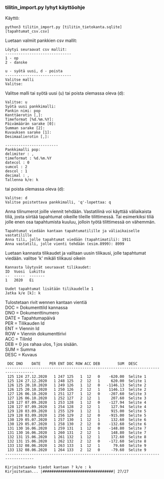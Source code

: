 ### tilitin_import.py lyhyt käyttöohje

Käyttö:

`python3 tilitin_import.py [tilitin_tietokanta.sqlite] [tapahtumat_csv.csv]`

Luetaan valmiit pankkien csv mallit:


```
Löytyi seuraavat csv mallit:
------------------------------
1 - op
2 - danske

u - syötä uusi, d - poista
------------------------------
Valitse malli
Valitse: 
```
Valitse malli tai syötä uusi (u) tai poista olemassa oleva (d):

```
Valitse: u
Syötä uusi pankkimalli: 
Pankin nimi: pop
Kenttäerotin [,]: 
Timeformat [%d.%m.%Y]: 
Päivämäärän sarake [0]: 
Summan sarake [2]: 
Kuvauksen sarake [1]: 
Desimaalierotin [,]: 

------------------------
Pankkimalli pop:
delimiter : ,
timeformat : %d.%m.%Y
datecol : 0
sumcol : 2
descol : 1
decimal : ,
Tallenna k/e: k
```

tai poista olemassa oleva (d):

```
Valitse: d
Valitse poistettava pankkimalli, 'q'-lopettaa: q
```

Anna tilinumerot joille viennit tehdään. Vastatilinä voi käyttää väliaikaista tiliä, 
josta siirtää tapahtumat oikeille tileille tilittimessä. Tai esimerkiksi tiliä jolle enen osa tapahtumista kuuluu, 
jolloin työtä tilittimessä on vähemmän.

```
Tapahtumat viedään kantaan tapahtumatilille ja väliaikaiselle vastatilille
Anna tili, jolle tapahtumat viedään (tapahtimatili): 1911
Anna vastatili, jolle vienti tehdään (esim.8999): 8999
```

Luetaan kannasta tilikaudet ja valitaan uusin tilikausi, jolle tapahtumat viedään. valitse 'k' mikäli tilikausi oikein

```
Kannasta löytyvät seuraavat tilikaudet: 
ID  Vuosi  Lukittu
--  -----  -------
1   2020   Ei

Uudet tapahtumat lisätään tilikaudelle 1
Jatka k/e [k]: k
```

Tulostetaan rivit wennen kantaan vientiä  
DOC = DokumenttiId kannassa  
DNO = Dokumenttinumero  
DATE = Tapahtumapäivä  
PER = Tilikauden Id  
ENT = Viennin Id  
ROW = Viennin dokumenttirivi  
ACC = TilinId  
DEB = 0 jos rahaa ulos, 1 jos sisään.  
SUM = Summa  
DESC = Kuvaus  


```
 DOC DNO    DATE    PER ENT DOC ROW ACC DEB        SUM  DESC
-----------------------------------------------------------------------------------
 125 124 27.12.2020   1 247 125   1  12   0    -620.00  Selite 1
 125 124 27.12.2020   1 248 125   2  12   1     620.00  Selite 1
 126 125 20.10.2020   1 249 126   1  12   0   -1146.13  Selite 2
 126 125 20.10.2020   1 250 126   2  12   1    1146.13  Selite 2
 127 126 06.10.2020   1 251 127   1  12   0    -207.60  Selite 3
 127 126 06.10.2020   1 252 127   2  12   1     207.60  Selite 3
 128 127 07.09.2020   1 253 128   1  12   0    -127.94  Selite 4
 128 127 07.09.2020   1 254 128   2  12   1     127.94  Selite 4
 129 128 03.09.2020   1 255 129   1  12   1     915.00  Selite 5
 129 128 03.09.2020   1 256 129   2  12   0    -915.00  Selite 5
 130 129 05.07.2020   1 257 130   1  12   1     132.60  Selite 6
 130 129 05.07.2020   1 258 130   2  12   0    -132.60  Selite 6
 131 130 16.06.2020   1 259 131   1  12   0    -148.80  Selite 7
 131 130 16.06.2020   1 260 131   2  12   1     148.80  Selite 7
 132 131 15.06.2020   1 261 132   1  12   1     172.60  Selite 8
 132 131 15.06.2020   1 262 132   2  12   0    -172.60  Selite 8
 133 132 08.06.2020   1 263 133   1  12   1      79.60  Selite 9
 133 132 08.06.2020   1 264 133   2  12   0     -79.60  Selite 9
-----------------------------------------------------------------------------------

Kirjoitetaanko tiedot kantaan ? k/e : k
Kirjoitetaan... |################################| 27/27

```
